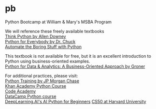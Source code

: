 # pb
Python Bootcamp at William &amp; Mary's MSBA Program

We will reference these freely available textbooks  
[Think Python by Allen Downey](https://allendowney.github.io/ThinkPython)  
[Python for Everybody by Dr. Chuck](https://books.trinket.io/pfe/index.html)  
[Automate the Boring Stuff with Python](https://edu.anarcho-copy.org/Programming%20Languages/Python/Automate%20the%20Boring%20Stuff%20with%20Python.pdf)  

This textbook is not available for free, but it is an excellent introduction to Python using business-oriented examples.  
[Python for Data & Analytics: A Business-Oriented Approach by Groner](https://www.prospectpressvt.com/textbooks/groner-python)  

For additional practices, please visit:  
[Python Training by JP Morgan Chase](https://github.com/jpmorganchase/python-training)  
[Khan Academy Python Course](https://www.khanacademy.org/computing/intro-to-python-fundamentals)  
[Code Academy](https://www.codecademy.com/catalog/language/python)  
[DataCamp Python course](https://www.datacamp.com/groups/shared_links/fd0f98d3028d1d6d6768be44435ad0e8d0d50cfbb76b22539805e25ede3cb36e)  
[DeepLearning.AI's AI Python for Beginners](https://www.deeplearning.ai/short-courses/ai-python-for-beginners/) 
[CS50 at Harvard University](https://lnkd.in/diSQ5QT)  
